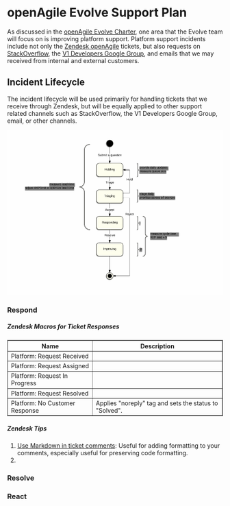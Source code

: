 # openAgile Evolve Support Plan

As discussed in the [openAgile Evolve Charter](Chater.md), one area that the Evolve team will focus on is improving platform support. Platform support incidents include not only the [Zendesk openAgile](https://versiononesupport.zendesk.com/agent/#/filters/27801174) tickets, but also requests on [StackOverflow](http://stackoverflow.com/search?tab=newest&q=versionone), the [V1 Developers Google Group](https://groups.google.com/forum/#!forum/versionone-dev), and emails that we may received from internal and external customers.

## Incident Lifecycle

The incident lifecycle will be used primarily for handling tickets that we receive through Zendesk, but will be equally applied to other support related channels such as StackOverflow, the V1 Developers Google Group, email, or other channels. 

![](https://github.com/versionone/openAgile/blob/master/Evolve/ticket_lifecycle.png)



### Respond



##### Zendesk Macros for Ticket Responses


<table border="1" width="100%">
	<tr>
		<th>Name</th>
		<th>Description</th>
	</tr>
	<tr>
		<td>Platform: Request Received</td>
		<td></td>
	</tr>
	<tr>
		<td>Platform: Request Assigned</td>
		<td></td>
	</tr>
	<tr>
		<td>Platform: Request In Progress</td>
		<td></td>
	</tr>
	<tr>
		<td>Platform: Request Resolved</td>
		<td></td>
	</tr>
	<tr>
		<td>Platform: No Customer Response</td>
		<td>Applies "noreply" tag and sets the status to "Solved".</td>
	</tr>
</table>


##### Zendesk Tips

1. [Use Markdown in ticket comments](https://support.zendesk.com/entries/21714462-Formatting-text-with-Markdown): Useful for adding formatting to your comments, especially useful for preserving code formatting.
2. 

### Resolve

### React